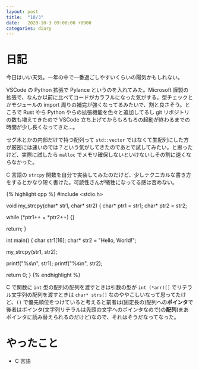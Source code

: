 ```yaml
---
layout: post
title:  "10/3"
date:   2020-10-3 09:00:00 +0900
categories: diary
---
```

# 日記

今日はいい天気。一年の中で一番過ごしやすいくらいの陽気かもしれない。

VSCode の Python 拡張で Pylance というのを入れてみた。Microsoft 謹製の拡張で、なんか以前に比べてコードがカラフルになった気がする。型チェックとかモジュールの import 周りの補完が強くなってるみたいで、割と良さそう。ところで Rust やら Python やらの拡張機能を色々と追加してるし git リポジトリの数も増えてきたので VSCode 立ち上げてからもろもろの起動が終わるまでの時間が少し長くなってきた...。

セグ木とかの内部だけで持つ配列って ```std::vector``` ではなくて生配列にした方が厳密には速いのでは？という気がしてきたのであとで試してみたい。と思ったけど、実際に試したら ```malloc``` でメモリ確保しないといけないしその割に速くならなかった。

C 言語の ```strcpy``` 関数を自分で実装してみたのだけど、少しテクニカルな書き方をするとかなり短く書けた。可読性さんが犠牲になってる感は否めない。

{% highlight cpp %}
#include <stdio.h>

void my_strcpy(char* str1, char* str2) {
  char* ptr1 = str1;
  char* ptr2 = str2;

  while (*ptr1++ = *ptr2++) {}

  return;
}

int main() {
  char str1[16];
  char* str2 = "Hello, World!";

  my_strcpy(str1, str2);

  printf("%s\n", str1);
  printf("%s\n", str2);

  return 0;
}
{% endhighlight %}

C で関数に ```int``` 型の配列の配列を渡すときは引数の型が ```int (*arr)[]``` でリテラル文字列の配列を渡すときは ```char* strs[]``` なのややこしいなって思ってたけど、```()``` で優先順位をつけていると考えると前者は(固定長の)配列への**ポインタ**で後者はポインタ(文字列リテラルは先頭の文字へのポインタなので)の**配列**(まあポインタに読み替えられるのだけど)なので、それはそうだなってなった。

# やったこと

- C 言語
